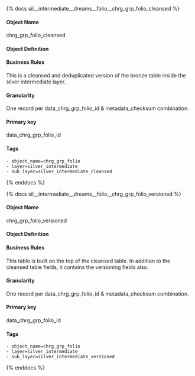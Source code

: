 {% docs sil__intermediate__dreams__folio__chrg_grp_folio_cleansed %}

#### Object Name
chrg_grp_folio_cleansed

#### Object Definition


#### Business Rules
This is a cleansed and deduplicated version of the bronze table inside the silver intermediate layer.

#### Granularity
One record per data_chrg_grp_folio_id & metadata_checksum combination.

#### Primary key
data_chrg_grp_folio_id

#### Tags
    - object_name=chrg_grp_folio
    - layer=silver_intermediate
    - sub_layer=silver_intermediate_cleansed

{% enddocs %}

{% docs sil__intermediate__dreams__folio__chrg_grp_folio_versioned %}

#### Object Name
chrg_grp_folio_versioned

#### Object Definition


#### Business Rules
This table is built on the top of the cleansed table. In addition to the cleansed table fields, it contains the versioning fields also.

#### Granularity
One record per data_chrg_grp_folio_id & metadata_checksum combination.

#### Primary key
data_chrg_grp_folio_id

#### Tags
    - object_name=chrg_grp_folio
    - layer=silver_intermediate
    - sub_layer=silver_intermediate_versioned

{% enddocs %}